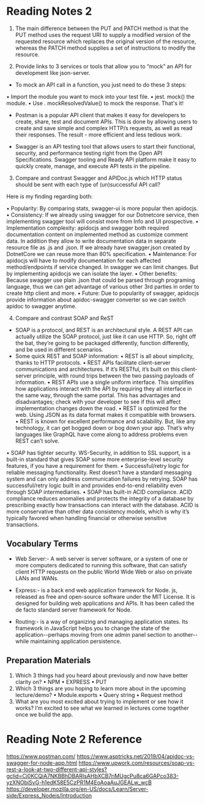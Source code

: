 # Reading Notes 2 #
1)	The main difference between the PUT and PATCH method is that the PUT method uses the request URI to supply a modified version of the requested resource which replaces the original version of the resource, whereas the PATCH method supplies a set of instructions to modify the resource.

2)	Provide links to 3 services or tools that allow you to “mock” an API for development like json-server. 

-	To mock an API call in a function, you just need to do these 3 steps:

•	Import the module you want to mock into your test file.
•	jest. mock() the module.
•	Use . mockResolvedValue(<mocked response>) to mock the response. That's it! 

-	Postman is a popular API client that makes it easy for developers to create, share, test and document APIs. This is done by allowing users to create and save simple and complex HTTP/s requests, as well as read their responses. The result - more efficient and less tedious work.

-	Swagger is an API testing tool that allows users to start their functional, security, and performance testing right from the Open API Specifications. Swagger tooling and Ready API platform make it easy to quickly create, manage, and execute API tests in the pipeline.
3)	Compare and contrast Swagger and APIDoc.js which HTTP status should be sent with each type of (un)successful API call?

Here is my finding regarding both:


•	Popularity: By comparing stats,  swagger-ui is more popular then apidocjs.
•	Consistency: If we already using swagger for our Dotnetcore service, then implementing swagger tool will consist more from Info and UI prospective.
•	Implementation complexity: apidocjs and swagger both required documentation content on implemented method as customize comment data. In addition they allow to write documentation data in separate resource file as .js and .json. If we already have swagger.json created by DotnetCore we can reuse more than 80% specification.
•	 Maintenance: For apidocjs will have to modify documentation for each affected method/endpoints if service changed. In swagger we can limit changes. But by implementing apidocjs we can isolate the layer.
•	Other benefits: Because swagger use plain .json that could be parsed through programing language, thus we can get advantage of various other 3rd parties in order to create http client and more. 
•	Future: Due to popularity of swagger, apidocjs provide information about apidoc-swagger converter so we can switch apidoc to swagger anytime.


4)	Compare and contrast SOAP and ReST
-	SOAP is a protocol, and REST is an architectural style. A REST API can actually utilize the SOAP protocol, just like it can use HTTP. So, right off the bat, they’re going to be packaged differently, function differently, and be used in different scenarios.
- Some quick REST and SOAP information:
•	REST is all about simplicity, thanks to HTTP protocols.
•	REST APIs facilitate client-server communications and architectures. If it’s RESTful, it’s built on this client-server principle, with round trips between the two passing payloads of information.
•	REST APIs use a single uniform interface. This simplifies how applications interact with the API by requiring they all interface in the same way, through the same portal. This has advantages and disadvantages; check with your developer to see if this will affect implementation changes down the road.
•	REST is optimized for the web. Using JSON as its data format makes it compatible with browsers.
•	REST is known for excellent performance and scalability. But, like any technology, it can get bogged down or bog down your app. That’s why languages like GraphQL have come along to address problems even REST can’t solve.

•	SOAP has tighter security. WS-Security, in addition to SSL support, is a built-in standard that gives SOAP some more enterprise-level security features, if you have a requirement for them.
•	Successful/retry logic for reliable messaging functionality. Rest doesn’t have a standard messaging system and can only address communication failures by retrying. SOAP has successful/retry logic built in and provides end-to-end reliability even through SOAP intermediaries.
•	SOAP has built-in ACID compliance. ACID compliance reduces anomalies and protects the integrity of a database by prescribing exactly how transactions can interact with the database. ACID is more conservative than other data consistency models, which is why it’s typically favored when handling financial or otherwise sensitive transactions.

## Vocabulary Terms
- Web Server:- A web server is server software, or a system of one or more computers dedicated to running this software, that can satisfy client HTTP requests on the public World Wide Web or also on private LANs and WANs.

- Express:- is a back end web application framework for Node. js, released as free and open-source software under the MIT License. It is designed for building web applications and APIs. It has been called the de facto standard server framework for Node.

- Routing:- is a way of organizing and managing application states. Its framework in JavaScript helps you to change the state of the application--perhaps moving from one admin panel section to another--while maintaining application persistence.

## Preparation Materials 
1.	Which 3 things had you heard about previously and now have better clarity on?
•	NPM
•	EXPRESS
•	PUT
2.	Which 3 things are you hoping to learn more about in the upcoming lecture/demo?
•	Module.exports
•	Query string
•	Request method
3.	What are you most excited about trying to implement or see how it works?
I’m excited to see what we learned in lectures come together once we build the app.  



# Reading Note 2 Reference
https://www.postman.com/
https://www.asptricks.net/2019/04/apidoc-vs-swagger-for-node-app.html
https://www.upwork.com/resources/soap-vs-rest-a-look-at-two-different-api-styles?gclid=Cj0KCQiA7NKBBhDBARIsAHbXCB7riMUgcPu8ca6GAPco383-yzXNObiSvG-h1edK58E5CzPR1M4EoAoaAuJGEALw_wcB
https://developer.mozilla.org/en-US/docs/Learn/Server-side/Express_Nodejs/Introduction
